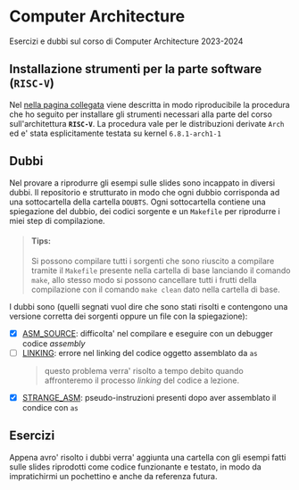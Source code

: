 # Computer Architecture
Esercizi e dubbi sul corso di Computer Architecture 2023-2024
## Installazione strumenti per la parte software (**`RISC-V`**)
Nel [nella pagina collegata](TOOLS.md) viene descritta in modo riproducibile la procedura che ho seguito per installare gli strumenti necessari alla parte del corso sull'architettura **`RISC-V`**. La procedura vale per le distribuzioni derivate `Arch` ed e' stata esplicitamente testata su kernel `6.8.1-arch1-1`
## Dubbi
Nel provare a riprodurre gli esempi sulle slides sono incappato in diversi dubbi. Il repositorio e strutturato in modo che ogni dubbio corrisponda ad una sottocartella della cartella `DOUBTS`.
Ogni sottocartella contiene una spiegazione del dubbio, dei codici sorgente e un `Makefile` per riprodurre i miei step di compilazione.
> #### Tips:
> Si possono compilare tutti i sorgenti che sono riuscito a compilare tramite il `Makefile` presente nella cartella di base lanciando il comando `make`, allo stesso modo si possono cancellare tutti i frutti della compilazione con il comando `make clean` dato nella cartella di base. 

I dubbi sono (quelli segnati vuol dire che sono stati risolti e contengono una versione corretta dei sorgenti oppure un file con la spiegazione):
- [x] [ASM_SOURCE](DOUBTS/ASM_SOURCE/README.md): difficolta' nel compilare e eseguire con un debugger codice *assembly*
- [ ] [LINKING](DOUBTS/LINKING/README.md): errore nel linking del codice oggetto assemblato da `as`
    > questo problema verra' risolto a tempo debito quando affronteremo il processo *linking* del codice a lezione.
- [x] [STRANGE_ASM](DOUBTS/STRANGE_ASM/README.md): pseudo-instruzioni presenti dopo aver assemblato il condice con `as`
## Esercizi
Appena avro' risolto i dubbi verra' aggiunta una cartella con gli esempi fatti sulle slides riprodotti come codice funzionante e testato, in modo da impratichirmi un pochettino e anche da referenza futura.
